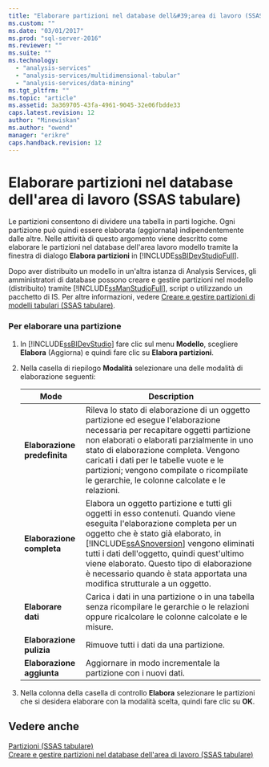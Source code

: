 ```yaml
---
title: "Elaborare partizioni nel database dell&#39;area di lavoro (SSAS tabulare) | Microsoft Docs"
ms.custom: ""
ms.date: "03/01/2017"
ms.prod: "sql-server-2016"
ms.reviewer: ""
ms.suite: ""
ms.technology: 
  - "analysis-services"
  - "analysis-services/multidimensional-tabular"
  - "analysis-services/data-mining"
ms.tgt_pltfrm: ""
ms.topic: "article"
ms.assetid: 3a369705-43fa-4961-9045-32e06fbdde33
caps.latest.revision: 12
author: "Minewiskan"
ms.author: "owend"
manager: "erikre"
caps.handback.revision: 12
---
```

# Elaborare partizioni nel database dell&#39;area di lavoro (SSAS tabulare)
  Le partizioni consentono di dividere una tabella in parti logiche. Ogni partizione può quindi essere elaborata (aggiornata) indipendentemente dalle altre. Nelle attività di questo argomento viene descritto come elaborare le partizioni nel database dell'area lavoro modello tramite la finestra di dialogo **Elabora partizioni** in [!INCLUDE[ssBIDevStudioFull](../../includes/ssbidevstudiofull-md.md)].  
  
 Dopo aver distribuito un modello in un'altra istanza di Analysis Services, gli amministratori di database possono creare e gestire partizioni nel modello (distribuito) tramite [!INCLUDE[ssManStudioFull](../../includes/ssmanstudiofull-md.md)], script o utilizzando un pacchetto di IS. Per altre informazioni, vedere [Creare e gestire partizioni di modelli tabulari &#40;SSAS tabulare&#41;](../../analysis-services/tabular-models/create-and-manage-tabular-model-partitions-ssas-tabular.md).  
  
###  <a name="bkmk_create_new"></a> Per elaborare una partizione  
  
1.  In [!INCLUDE[ssBIDevStudio](../../includes/ssbidevstudio-md.md)] fare clic sul menu **Modello**, scegliere **Elabora** (Aggiorna) e quindi fare clic su **Elabora partizioni**.  
  
2.  Nella casella di riepilogo **Modalità** selezionare una delle modalità di elaborazione seguenti:  
  
    |Mode|Description|  
    |----------|-----------------|  
    |**Elaborazione predefinita**|Rileva lo stato di elaborazione di un oggetto partizione ed esegue l'elaborazione necessaria per recapitare oggetti partizione non elaborati o elaborati parzialmente in uno stato di elaborazione completa. Vengono caricati i dati per le tabelle vuote e le partizioni; vengono compilate o ricompilate le gerarchie, le colonne calcolate e le relazioni.|  
    |**Elaborazione completa**|Elabora un oggetto partizione e tutti gli oggetti in esso contenuti. Quando viene eseguita l'elaborazione completa per un oggetto che è stato già elaborato, in [!INCLUDE[ssASnoversion](../../includes/ssasnoversion-md.md)] vengono eliminati tutti i dati dell'oggetto, quindi quest'ultimo viene elaborato. Questo tipo di elaborazione è necessario quando è stata apportata una modifica strutturale a un oggetto.|  
    |**Elaborare dati**|Carica i dati in una partizione o in una tabella senza ricompilare le gerarchie o le relazioni oppure ricalcolare le colonne calcolate e le misure.|  
    |**Elaborazione pulizia**|Rimuove tutti i dati da una partizione.|  
    |**Elaborazione aggiunta**|Aggiornare in modo incrementale la partizione con i nuovi dati.|  
  
3.  Nella colonna della casella di controllo **Elabora** selezionare le partizioni che si desidera elaborare con la modalità scelta, quindi fare clic su **OK**.  
  
## Vedere anche  
 [Partizioni &#40;SSAS tabulare&#41;](../../analysis-services/tabular-models/partitions-ssas-tabular.md)   
 [Creare e gestire partizioni nel database dell'area di lavoro &#40;SSAS tabulare&#41;](../../analysis-services/tabular-models/create-and-manage-partitions-in-the-workspace-database-ssas-tabular.md)  
  
  
